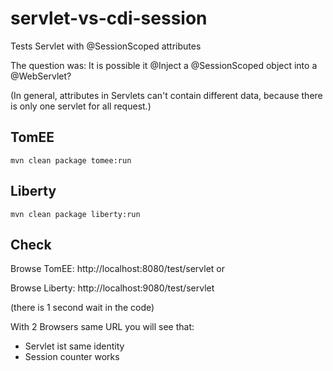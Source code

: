 # servlet-vs-cdi-session
Tests Servlet with @SessionScoped attributes

The question was: It is possible it @Inject a @SessionScoped object
into a @WebServlet?

(In general, attributes in Servlets can't contain different 
data, because there is only one servlet for all request.)

## TomEE

```
mvn clean package tomee:run
```

## Liberty

```
mvn clean package liberty:run
```

## Check

Browse TomEE: http://localhost:8080/test/servlet or

Browse Liberty: http://localhost:9080/test/servlet

(there is 1 second wait in the code)

With 2 Browsers same URL you will see that:
* Servlet ist same identity
* Session counter works
